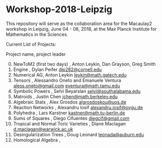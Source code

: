 # Workshop-2018-Leipzig 

This repository will serve as the collaboration area for the Macaulay2 workshop
in Leipzig, June 04 - 08, 2018, at the Max Planck Institute for Mathematics in
the Sciences. 
  
Current List of Projects:

Project name, project leader

0. NewToM2 (first two days) , Anton Leykin, Dan Grayson, Greg Smith
1. Engine , Dylan Peifer djp282@cornell.edu
2. Numerical AG, Anton Leykin leykin@math.gatech.edu
3. Tensors , Alessandro Oneto and Emanuele Ventura aless.oneto@gmail.com eventura@math.tamu.edu
4. Symbolic Powers , Selvi Beyarslan selvi@southalabama.edu
5. Matroids , Justin Chen jchen@math.berkeley.edu
6. Algebraic Stats , Alex Grosdos algrosdoskou@uos.de
7. Reaction Networks , Alexandru Iosif alexandru.iosif@ovgu.de
8. Polyhedra , Lars Karstner kastner@math.tu-berlin.de
9. Sums of Squares , Diego Cifuentes diegcif@gmail.com
10. Tropical and Normal Toric Varieties , Diane Maclagan  d.maclagan@warwick.ac.uk
11. Desingularization Trees , Doug Leonard leonada@auburn.edu
12. Homological Algebra , 
    
 


